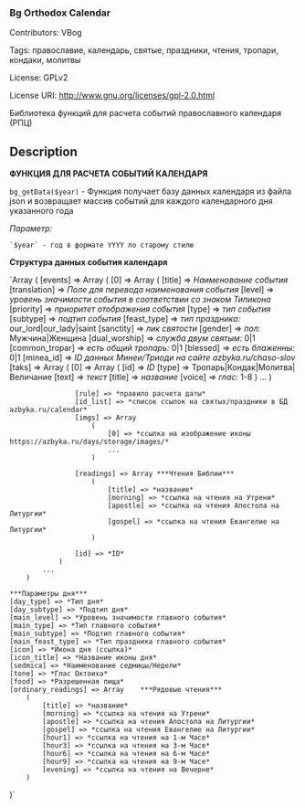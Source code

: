 ### Bg Orthodox Calendar  ###

Contributors: VBog

Tags: православие, календарь, святые, праздники, чтения, тропари, кондаки, молитвы

License: GPLv2

License URI: http://www.gnu.org/licenses/gpl-2.0.html

Библиотека функций для расчета событий православного календаря (РПЦ)


## Description ##

**ФУНКЦИЯ ДЛЯ РАСЧЕТА СОБЫТИЙ КАЛЕНДАРЯ**

`bg_getData($year)`	- Функция получает базу данных календаря из файла json и возвращает массив событий для каждого календарного дня указанного года
	
*Параметр:*
	
	`$year` - год в формате YYYY по старому стилю
	
**Структура данных события календаря**

`Array
(
    [events] => Array
        (
            [0] => Array
                (
                    [title] => *Наименование события*
                    [translation] => *Поле для перевода наименования события*
                    [level] => *уровень значимости события в соответствии со знаком Типикона*
                    [priority] => *приоритет отображения события*
                    [type] => *тип события*
                    [subtype] => *подтип события*
                    [feast_type] => *тип праздника:* our_lord|our_lady|saint
                    [sanctity] => *лик святости*
                    [gender] => *пол:* Мужчина|Женщина
                    [dual_worship] => *служба двум святым:* 0|1
                    [common_tropar] => *есть общий тропарь:* 0|1
                    [blessed] => *есть блаженны:* 0|1
                    [minea_id] => *ID данных Минеи/Триоди на сайте azbyka.ru/chaso-slov*
                    [taks] => Array
                        (
                            [0] => Array
                                (
                                    [id] => *ID*
                                    [type] => Тропарь|Кондак|Молитва|Величание
                                    [text] => *текст* 
                                    [title] => *название*
                                    [voice] => *глас:* 1-8
                                )
							... 
                        )

                    [rule] => *правило расчета даты*
                    [id_list] => *список ссылок на святых/праздники в БД azbyka.ru/calendar*
                    [imgs] => Array
                        (
                            [0] => *ссылка на изображение иконы https://azbyka.ru/days/storage/images/*
							... 
						)
					
                    [readings] => Array	***Чтения Библии***
                        (
                            [title] => *название*
                            [morning] => *ссылка на чтения на Утрени*
                            [apostle] => *ссылка на чтения Апостола на Литургии*
                            [gospel] => *ссылка на чтения Евангелие на Литургии*
                        )

                    [id] => *ID*
                )
			...
        )
		
	***Параметры дня***
    [day_type] => *Тип дня*
    [day_subtype] => *Подтип дня*
    [main_level] => *Уровень значимости главного события*
    [main_type] => *Тип главного события*
    [main_subtype] => *Подтип главного события*
    [main_feast_type] => *Тип праздника главного события*
    [icon] => *Икона дня (ссылка)*
    [icon_title] => *Название иконы дня*
    [sedmica] => *Наименование седмицы/Недели*
    [tone] => *Глас Октоиха*
    [food] => *Разрешенная пища*	
    [ordinary_readings] => Array	***Рядовые чтения***
        (
			[title] => *название*
			[morning] => *ссылка на чтения на Утрени*
			[apostle] => *ссылка на чтения Апостола на Литургии*
			[gospel] => *ссылка на чтения Евангелие на Литургии*
			[hour1] => *ссылка на чтения на 1-м Часе*
			[hour3] => *ссылка на чтения на 3-м Часе*
			[hour6] => *ссылка на чтения на 6-м Часе*
			[hour9] => *ссылка на чтения на 9-м Часе*
			[evening] => *ссылка на чтения на Вечерне*
		)
)`


